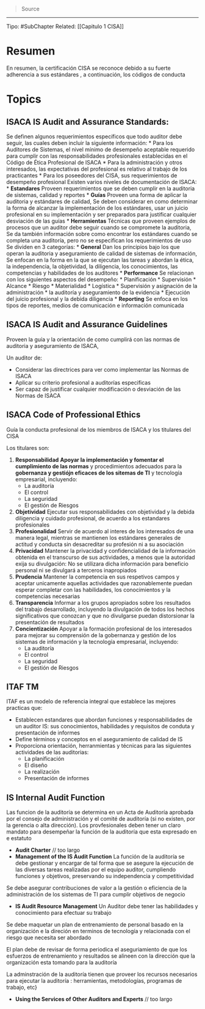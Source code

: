 > Source
--- 

Tipo: #SubChapter
Related: [[Capitulo 1 CISA]]
# Resumen
En resumen, la certificación CISA se reconoce debido a su fuerte adherencia a sus estándares , a continuación, los códigos de conducta
# Topics
## ISACA IS Audit and Assurance Standards:
Se definen algunos requerimientos específicos que todo auditor debe seguir, las cuales deben incluir la siguiente información:
	* Para los Auditores de Sistemas, el nivel mínimo de desempeño aceptable requerido para cumplir con las responsabilidades profesionales establecidas en el Código de Ética Profesional de ISACA
	* Para la administración y otros interesados, las expectativas del profesional es relativo al trabajo de los practicantes
	* Para los poseedores del CISA, sus requerimientos de desempeño profesional
Existen varios niveles de documentación de ISACA:
	* **Estandares** Proveen requerimientos que se deben cumplir en la auditoria de sistemas, calidad y reportes
	* **Guías** Proveen una forma de aplicar la auditoria y estándares de calidad, Se deben considerar en como determinar la forma de alcanzar la implementación de los estándares, usar un juicio profesional en su implementación y ser preparados para justificar cualquier desviación de las guías
	* **Herramientas** Técnicas que proveen ejemplos de procesos que un auditor debe seguir cuando se compromete la auditoria, Se da también información sobre como encontrar los estándares cuando se completa una auditoría, pero no se especifican los requerimientos de uso
Se dividen en 3 categorías:
	* **General** Dan los principios bajo los que operan la auditoria y aseguramiento de calidad de sistemas de información, Se enfocan en la forma en la que se ejecutan las tareas y abordan la ética, la independencia, la objetividad, la diligencia, los conocimientos, las competencias y habilidades de los auditores
	* **Performance** Se relacionan con los siguientes aspectos del desempeño:
		* Planificación
		* Supervisión
		* Alcance
		* Riesgo
		* Materialidad
		* Logística
		* Supervisión y asignación de la administración
		* la auditoría y aseguramiento de la evidencia
		* Ejecución del juicio profesional y la debida diligencia
	* **Reporting** Se enfoca en los tipos de reportes, medios de comunicación e información comunicada
## ISACA IS Audit and Assurance Guidelines
Proveen la guía y la orientación de como cumplirá con las normas de auditoria y aseguramiento de ISACA,

Un auditor de:
* Considerar las directrices para ver como implementar las Normas de ISACA
* Aplicar su criterio profesional a auditorías especificas
* Ser capaz de justificar cualquier modificación o desviación de las Normas de ISACA
## ISACA Code of Professional Ethics
Guía la conducta profesional de los miembros de ISACA y los titulares del CISA

Los titulares son:
1. **Responsabilidad** 
   **Apoyar la implementación y fomentar el cumplimiento de las normas** y procedimientos adecuados para la **gobernanza y gestiójn eficaces de los sitemas de TI** y tecnología empresarial, incluyendo:
	* La auditoría
	* El control
	* La seguridad
	* El gestión de Riesgos
2. **Objetividad** 
   Ejecutar sus responsabilidades con objetividad y la debida diligencia y cuidado profesional, de acuerdo a los estandares profesionales
3. **Profesionalidad** 
   Servir de acuerdo al interes de los interesados de una manera legal, mientras se mantienen los estándares generales de actitud y conducta sin desacreditar su profesión ni a su asociación
4. **Privacidad** 
   Mantener la privacidad y confidencialidad de la información obtenida en el transcurso de sus actividades, a menos que la autoridad exija su  divulgación: No se utilizara dicha información para beneficio personal ni se divulgará a terceros inapropiados
5. **Prudencia** 
   Mantener la competencia en sus respetivos campos y aceptar unicamente aquellas actividades que razonablemente puedan esperar completar con las habilidades, los conocimientos y la competencias necesarias
6. **Transparencia** 
   Informar a los grupos apropiados sobre los resultados del trabajo desarrollado, incluyendo la divulgación de todos los hechos significativos que conozcan y que no divulgarse puedan distorsionar la presentación de resultados
7. **Concientización**
   Apoyar a la formación profesional de los interesados para mejorar su comprensión de la gobernanza y gestión de los sistemas de información y la tecnología empresarial, incluyendo: 
	* La auditoría
	* El control
	* La seguridad
	* El gestión de Riesgos
## ITAF TM
ITAF es un modelo de referencia integral que establece las mejores practicas que:
* Establecen estandares que abordan funciones y responsabilidades de un auditor IS:  sus conocimientos, habilidades y requisitos de conduta y presentación de informes
* Define términos y conceptos en el aseguramiento de calidad de IS
* Proporciona orientación, herranmientas y técnicas para las siguientes actividades de las auditorias:
	* La planificación
	* El diseño
	* La realización
	* Presentación de informes
## IS Internal Audit Function
Las funcion de la auditoría se determina en un Acta de Auditoría aprobada por el consejo de administración y el comité de auditoría (si no existen, por la gerencia o alta dirección). Los provfesionales deben tener un claro mandato para desempeñar la función de la auditoría que esta expresado en e estatuto
* **Audit Charter**
// too largo
* **Management of the IS Audit Function**
La función de la auditoría se debe gestionar y encargar de tal forma que se asegure la ejecución de las diversas tareas realizadas por el equipo auditor, cumpliendo funciones y objetivos, preservando su independencia y competitividad

Se debe asegurar contribuciones de valor a la gestión o eficiencia de la administración de los sistemas de TI para cumplir objetivos de negocio
* **IS Audit Resource Management**
Un Auditor debe tener las habilidades y conocimiento para efectuar su trabajo

Se debe maquetar un plan de entrenamiento de personal basado en la organización e la direción en terminos de tecnología y relacionada con el riesgo que necesita ser abordado

El plan debe de revisar de forma periodica el aseguriamiento de que los esfuerzos de entrenamiento y resultados se alineen con la dirección que la organización esta tomando para la auditoría

La adminstración de la auditoría tienen que proveer los recursos necesarios para ejecutar la auditoría : herramientas, metodologías, programas de trabajo, etc}

* **Using the Services of Other Auditors and Experts**
// too largo